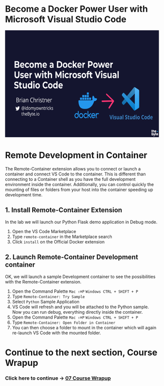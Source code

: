 # Become a Docker Power User with Microsoft Visual Studio Code

<img src="./../img/vs-code-docker-training.png" alt="VS Code and Docker training" height="350"> 

# Remote Development in Container

The Remote-Container extension allows you to connect or launch a container and connect VS Code to the container. This is different than connecting to a Container shell as you have the full development environment inside the container. Additionally, you can control quickly the mounting of files or folders from your host into the container speeding up development time.

## 1. Install Remote-Container Extension

In the lab we will launch our Python Flask demo application in Debug mode.

1. Open the VS Code Marketplace
2. Type `remote-container` in the Marketplace search
3. Click `install` on the Official Docker extension

## 2. Launch Remote-Container Development container

OK, we will launch a sample Development container to see the possibilities with the Remote-Container extension.

1. Open the Command Palette `Mac ⇧⌘P` `Windows CTRL + SHIFT + P`
2. Type `Remote-Container: Try Sample`
3. Select `Python` Sample Application
4. VS Code will refresh and you will be attached to the Python sample. Now you can run debug, everything directly inside the container.
5. Open the Command Palette `Mac ⇧⌘P` `Windows CTRL + SHIFT + P` 
6. Type `Remote-Container: Open Folder in Container`
7. You can then choose a folder to mount in the container which will again re-launch VS Code with the mounted folder.

# Continue to the next section, Course Wrapup

### Click here to continue -> [07 Course Wrapup](./../07-course-wrapup/wrapup.md)